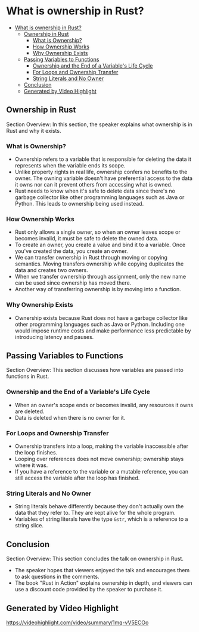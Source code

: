# What is ownership in Rust?

<!--ts-->
* [What is ownership in Rust?](#what-is-ownership-in-rust)
   * [Ownership in Rust](#ownership-in-rust)
      * [What is Ownership?](#what-is-ownership)
      * [How Ownership Works](#how-ownership-works)
      * [Why Ownership Exists](#why-ownership-exists)
   * [Passing Variables to Functions](#passing-variables-to-functions)
      * [Ownership and the End of a Variable's Life Cycle](#ownership-and-the-end-of-a-variables-life-cycle)
      * [For Loops and Ownership Transfer](#for-loops-and-ownership-transfer)
      * [String Literals and No Owner](#string-literals-and-no-owner)
   * [Conclusion](#conclusion)
   * [Generated by Video Highlight](#generated-by-video-highlight)

<!-- Created by https://github.com/ekalinin/github-markdown-toc -->
<!-- Added by: runner, at: Fri Apr 21 15:09:12 UTC 2023 -->

<!--te-->

## Ownership in Rust

Section Overview: In this section, the speaker explains what ownership is in Rust and why it exists.

### What is Ownership?

- Ownership refers to a variable that is responsible for deleting the data it represents when the variable ends its
  scope.
- Unlike property rights in real life, ownership confers no benefits to the owner. The owning variable doesn't have
  preferential access to the data it owns nor can it prevent others from accessing what is owned.
- Rust needs to know when it's safe to delete data since there's no garbage collector like other programming languages
  such as Java or Python. This leads to ownership being used instead.

### How Ownership Works

- Rust only allows a single owner, so when an owner leaves scope or becomes invalid, it must be safe to delete the owned
  data.
- To create an owner, you create a value and bind it to a variable. Once you've created the data, you create an owner.
- We can transfer ownership in Rust through moving or copying semantics. Moving transfers ownership while copying
  duplicates the data and creates two owners.
- When we transfer ownership through assignment, only the new name can be used since ownership has moved there.
- Another way of transferring ownership is by moving into a function.

### Why Ownership Exists

- Ownership exists because Rust does not have a garbage collector like other programming languages such as Java or
  Python. Including one would impose runtime costs and make performance less predictable by introducing latency and
  pauses.

## Passing Variables to Functions

Section Overview: This section discusses how variables are passed into functions in Rust.

### Ownership and the End of a Variable's Life Cycle

- When an owner's scope ends or becomes invalid, any resources it owns are deleted.
- Data is deleted when there is no owner for it.

### For Loops and Ownership Transfer

- Ownership transfers into a loop, making the variable inaccessible after the loop finishes.
- Looping over references does not move ownership; ownership stays where it was.
- If you have a reference to the variable or a mutable reference, you can still access the variable after the loop has
  finished.

### String Literals and No Owner

- String literals behave differently because they don't actually own the data that they refer to. They are kept alive
  for the whole program.
- Variables of string literals have the type `&str`, which is a reference to a string slice.

## Conclusion

Section Overview: This section concludes the talk on ownership in Rust.

- The speaker hopes that viewers enjoyed the talk and encourages them to ask questions in the comments.
- The book "Rust in Action" explains ownership in depth, and viewers can use a discount code provided by the speaker to
  purchase it.

## Generated by Video Highlight

https://videohighlight.com/video/summary/1mq-vV5ECOo